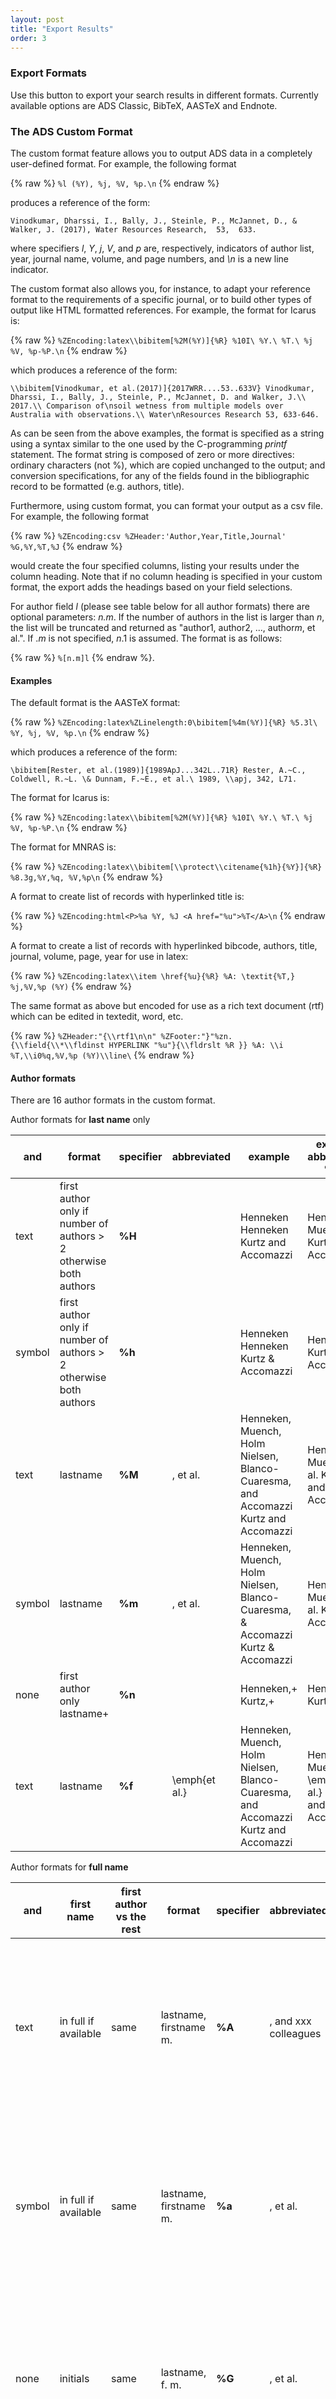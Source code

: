 ```yaml
---
layout: post
title: "Export Results"
order: 3
---
```


### Export Formats

Use this button to export your search results in different formats.  Currently available options are ADS Classic, BibTeX, AASTeX and Endnote.

### The ADS Custom Format

The custom format feature allows you to output ADS data in a completely user-defined format. For example, the following format

{% raw %} `%l (%Y), %j, %V, %p.\n` {% endraw %}

produces a reference of the form: 

`Vinodkumar, Dharssi, I., Bally, J., Steinle, P., McJannet, D., & Walker, J. (2017), Water Resources Research,  53,  633.`

where specifiers *l*, *Y*, *j*, *V*, and *p* are, respectively, indicators of author list, year, journal name, volume, and page numbers, and *\n* is a new line indicator.

The custom format also allows you, for instance, to adapt your reference format to the requirements of a specific journal, or to build other types of output like HTML formatted references. For example, the format for Icarus is: 

{% raw %} `%ZEncoding:latex\\bibitem[%2M(%Y)]{%R} %10I\ %Y.\ %T.\ %j %V, %p-%P.\n` {% endraw %}

which produces a reference of the form:

`\\bibitem[Vinodkumar, et al.(2017)]{2017WRR....53..633V} Vinodkumar, Dharssi, I., Bally, J., Steinle, P., McJannet, D. and Walker, J.\\ 2017.\\ Comparison of\nsoil wetness from multiple models over Australia with observations.\\ Water\nResources Research 53, 633-646.`

As can be seen from the above examples, the format is specified as a string using a syntax similar to the one used by the C-programming *printf* statement. The format string is composed of zero or more directives: ordinary characters (not %), which are copied unchanged to the output; and conversion specifications, for any of the fields found in the bibliographic record to be formatted (e.g. authors, title). 

Furthermore, using custom format, you can format your output as a csv file. For example, the following format 

{% raw %} `%ZEncoding:csv %ZHeader:'Author,Year,Title,Journal' %G,%Y,%T,%J` {% endraw %}

would create the four specified columns, listing your results under the column heading. Note that if no column heading is specified in your custom format, the export adds the headings based on your field selections.

For author field *l* (please see table below for all author formats) there are optional parameters: *n.m*. If the number of authors in the list is larger than *n*, the list will be truncated and returned as "author1, author2, ..., author*m*, et al.". If .*m* is not specified, *n*.1 is assumed. The format is as follows:
  
{% raw %} `%[n.m]l` {% endraw %}.


#### Examples

The default format is the AASTeX format:

{% raw %} `%ZEncoding:latex%ZLinelength:0\bibitem[%4m(%Y)]{%R} %5.3l\ %Y, %j, %V, %p.\n` {% endraw %}

which produces a reference of the form: 

`\bibitem[Rester, et al.(1989)]{1989ApJ...342L..71R} Rester, A.~C., Coldwell, R.~L. \& Dunnam, F.~E., et al.\ 1989, \\apj, 342, L71.`

The format for Icarus is: 

{% raw %} `%ZEncoding:latex\\bibitem[%2M(%Y)]{%R} %10I\ %Y.\ %T.\ %j %V, %p-%P.\n` {% endraw %}

The format for MNRAS is: 

{% raw %} `%ZEncoding:latex\\bibitem[\\protect\\citename{%1h}{%Y}]{%R} %8.3g,%Y,%q, %V,%p\n` {% endraw %}

A format to create list of records with hyperlinked title is: 

{% raw %} `%ZEncoding:html<P>%a %Y, %J <A href="%u">%T</A>\n` {% endraw %}

A format to create a list of records with hyperlinked bibcode, authors, title, journal, volume, page, year for use in latex: 
    
{% raw %} `%ZEncoding:latex\\item \href{%u}{%R} %A: \textit{%T,} %j,%V,%p (%Y)` {% endraw %}

The same format as above but encoded for use as a rich text document (rtf) which can be edited in textedit, word, etc. 
    
{% raw %} `%ZHeader:"{\\rtf1\n\n" %ZFooter:"}"%zn. {\\field{\\*\\fldinst HYPERLINK "%u"}{\\fldrslt %R }} %A: \\i %T,\\i0%q,%V,%p (%Y)\\line\` {% endraw %}


#### Author formats

There are 16 author formats in the custom format. 

Author formats for **last name** only

| **and**                                                                                                                        	| **format**                                                       	| **specifier** | **abbreviated**       | **example**                                                                                                                    	| **example abbreviated %3.2**                                                            	|
|--------------------------------------------------------------------------------------------------------------------------------	|------------------------------------------------------------------	|-----------	|----------------------	|--------------------------------------------------------------------------------------------------------------------------------	|-----------------------------------------------------------------------------------------	|
| text                                                                                                                           	| first author only if number of authors > 2 otherwise both authors 	| **%H**     |                      	| Henneken<br>Henneken Kurtz and Accomazzi                                                                                                  	|  Henneken Muench Kurtz and Accomazzi                                                    	|
| symbol                                                                                                                         	| first author only if number of authors > 2 otherwise both authors 	| **%h**     |                      	|  Henneken<br>Henneken Kurtz & Accomazzi                                                                                                    	|  Henneken Kurtz & Accomazzi                                                             	|
| text                                                                                                                           	| lastname                                                         	| **%M**     | , et al.             	|  Henneken, Muench, Holm Nielsen, Blanco-Cuaresma, and Accomazzi<br>Kurtz and Accomazzi                                            	|  Henneken, Muench et al. Kurtz and Accomazzi                                            	|
| symbol                                                                                                                         	| lastname                                                         	| **%m**     | , et al.             	|  Henneken, Muench, Holm Nielsen, Blanco-Cuaresma, & Accomazzi<br>Kurtz & Accomazzi                                                	|  Henneken, Muench et al. Kurtz & Accomazzi                                              	|
| none                                                                                                                           	| first author only lastname+                                      	| **%n**     |                      	|  Henneken,+ Kurtz,+                                                                                                            	|  Henneken,+ Kurtz,+                                                                     	|
| text                                                                                                                           	| lastname                                                         	| **%f**     | \emph{et al.}        	|  Henneken, Muench, Holm Nielsen, Blanco-Cuaresma, and Accomazzi Kurtz and Accomazzi                                            	|  Henneken, Muench \emph{et al.} Kurtz and Accomazzi                                     	|

Author formats for **full name**

| **and**                                                                                                                        	| **first name**       	| **first author vs the rest** | **format**                                                       	| **specifier** | **abbreviated**       | **example**                                                                                                                    	| **example abbreviated %3.2**                                                            	|
|--------------------------------------------------------------------------------------------------------------------------------	|----------------------	|--------------------------	|------------------------------------------------------------------	|-----------	|----------------------	|--------------------------------------------------------------------------------------------------------------------------------	|-----------------------------------------------------------------------------------------	|
| text                                                                                                                           	| in full if available 	| same                     	| lastname, firstname m.                                           	| **%A**    	| , and xxx colleagues 	|  Henneken, E. A., Muench, G., Holm Nielsen, L., Blanco-Cuaresma, S. and Accomazzi, A. Kurtz, Michael J. and Accomazzi, Alberto 	|  Henneken, E. A., Muench, G., and 4 colleagues Kurtz, Michael J. and Accomazzi, Alberto 	|
| symbol                                                                                                                         	| in full if available 	| same                     	| lastname, firstname m.                                           	| **%a**    	| , et al.             	|  Henneken, E. A., Muench, G., Holm Nielsen, L., Blanco-Cuaresma, S., & Accomazzi, A. Kurtz, Michael J. & Accomazzi, Alberto    	|  Henneken, E. A., Muench, G., et al. Kurtz, Michael J. & Accomazzi, Alberto             	|
| none                                                                                                                           	| initials             	| same                     	| lastname, f. m.                                                  	| **%G**    	| , et al.             	|  Henneken, E. A., Muench, G., Holm Nielsen, L., Blanco-Cuaresma, S., Accomazzi, A. Kurtz, M. J., Accomazzi, A.                 	|  Henneken, E. A., Muench, G., et al. Kurtz, M. J., Accomazzi, A.                        	|
| none                                                                                                                           	| initials             	| same                     	| lastname f. m.note no comma after lastname                       	| **%g**    	| , et al.             	|  Henneken E. A., Muench G., Holm Nielsen L., Blanco-Cuaresma S., Accomazzi A. Kurtz M. J., Accomazzi A.                        	|  Henneken E. A., Muench G., et al. Kurtz M. J., Accomazzi A.                            	|
| text                                                                                                                           	| initials             	| different                	| first author: lastname, f. m.other authors: f. m., lastname      	| **%I**    	| , and xxx colleagues 	|  Henneken, E. A., G. Muench, L. Holm Nielsen, S. Blanco-Cuaresma, and A. Accomazzi Kurtz, M. J. and A. Accomazzi               	|  Henneken, E. A., G. Muench, and 4 colleagues Kurtz, M. J. and A. Accomazzi             	|
| symbol                                                                                                                         	| initials             	| different                	| first author: lastname, f. m.other authors: f. m., lastname      	| **%i**    	| , et al.             	|  Henneken, E. A., G. Muench, L. Holm Nielsen, S. Blanco-Cuaresma, & A. Accomazzi Kurtz, M. J. & A. Accomazzi                   	|  Henneken, E. A., G. Muench, et al. Kurtz, M. J. & A. Accomazzi                         	|
| text                                                                                                                           	| initials             	| same                     	| lastname, f. m.                                                  	| **%L**    	| , and xxx colleagues 	|  Henneken, E. A., Muench, G., Holm Nielsen, L., Blanco-Cuaresma, S., and Accomazzi, A. Kurtz, M. J. and Accomazzi, A.          	|  Henneken, E. A., Muench, G., and 4 colleagues Kurtz, M. J. and Accomazzi, A.           	|
| symbol                                                                                                                         	| initials             	| same                     	| lastname, f. m.                                                  	| **%l**    	| , et al.             	|  Henneken, E. A., Muench, G., Holm Nielsen, L., Blanco-Cuaresma, S., & Accomazzi, A. Kurtz, M. J., & Accomazzi, A.             	|  Henneken, E. A., Muench, G., et al. Kurtz and Accomazzi                                	|
| none                                                                                                                           	| initials             	| same                     	| lastname, f. m.                                                  	| **%N**    	| , and xxx colleagues 	|  Henneken, E. A., Muench, G., Holm Nielsen, L., Blanco-Cuaresma, S., Accomazzi, A. Kurtz, M. J., Accomazzi, A.                 	|  Henneken, E. A., Muench, G., and 4 colleagues Kurtz, M. J., Accomazzi, A.              	|
| text                                                                                                                           	| initials             	| same                     	| lastname f.m.note no space after first initial                   	| **%e**    	| , and xxx colleagues 	|  Henneken, E.A., Muench, G., Holm Nielsen, L., Blanco-Cuaresma, S., and Accomazzi, A. Kurtz, M.J. and Accomazzi, A.            	|  Henneken, E.A., Muench, G., and 4 colleagues Kurtz, M.J. and Accomazzi, A.             	|

Note that formats %e and %f used to be known as %za2 and %za3 respectively. %za1 was eliminated since it is equivalent to %1H.

#### Other formats

Specifier | Field  | Comments
--- | --- | --- 
**B** | Abstract | prints out the abstract if it is available 
**C** | Copyright | prints out the copyright statement if available 
**c** | Citation count | outputs the number of citations to the article 
**D** | Publication Date | prints out the Publication date if available 
**d** | DOI | outputs the Digital Object Identifier of the article if available 
**E** | Electronic Data Table Address | prints out the electronic data table address if available 
**F** | Author Affiliation | prints out the Author affiliation if available 
**J** | Journal | prints out the journal name 
**j** | Journal | prints out the journal name if available, if an AASTeX macro for the journal is available, the macro is printed instead 
**Q** | Journal | prints out the full journal information if available 
**q** | Journal | prints out the journal abbreviation 
**K** | Keywords | prints out the keywords if available 
**P** | Last Page | prints out the last page number of the article if available 
**p** | First Page | prints out the first page number of the article if available 
**pp** | Page Range | prints out the page range numbers of the article if available 
**R** | Bibliographic Code | prints out the bibliographic code if available 
**S** | Reference Source | prints out the reference source if available 
**T** | Title | prints out the title if available 
**U** | URL | prints out the URL of the abstract as a complete hyperlink with the bibcode as the anchor in the form: <a href="url">bibcode</a>  
**u** | URL | prints out the URL of the abstract in the form: https://ui.adsabs.harvard.edu/#abs/bibcode/abstract 
**V** | Volume | prints out the volume if available 
**W** | Publication Category | prints the publication category, currently available categories are: MISC, BOOK, INBOOK, PROCEEDINGS, INPROCEEDINGS, ARTICLE, PHDTHESIS, MASTERSTHESIS, TECHREPORT
**X** | arXiv e-print number | prints the identifier corresponding to the paper's e-print, as assigned by the arXiv 
**x** | Comments | prints any of the comments available for the record 
**Y** | Year | prints out the publication year if available 

Note the "\\" character is used to specify special characters, as in a *printf* format (i.e., "\n" is a newline, and "\t" is a tab). 

#### Output Field Specifier

The output field specifiers are added to the beginning of the custom format as described below. 

* **zn**: Enumeration 

    This format outputs the sequence number of the record in the output 

* **Z**: Command format 

    This is a special format directive. It must be the first command specified in a format string, and there can be multiple *%Z* directives at the beginning of the string. While the *Z* tag produces no output, it allows you to specify the value of certain variables with corresponding parameters. It has the following syntax: **%Zcommand:parameter**. The parameter can be a number, a word, or a string, depending on the command. If it is a string, it must be enclosed in double quotes. The available commands are: 

    * **Encoding:word** This specifies the encoding of the output. Available encoding parameters are: 
        * **unicode** (default): UTF-8 encoding of all unicode characters. 
        * **html**: This encoding converts characters in URLs to hex notation, and & to &amp;. Outside URLs, the characters &, <, >, and " are converted to &amp;, &lt;, &gt;, and &quot;, respectively. 
        * **latex**:  This encoding converts all special Tex characters into their Tex escape sequences. For instance '\\' is converted to '$\backslash $', '$' is converted into '\\$', '^' is converted into '\\^{}', etc.
    * **Linelength:number** This specifies the output line length (default is 80 characters). Use a line length of 0 to avoid line wraps. 
    * **Header:&ldquo;string&rdquo;** This specifies a header that will be output once before the data records. 
    * **Footer:&ldquo;string&rdquo;** This specifies a footer that will be output once after all the data records are output. 
